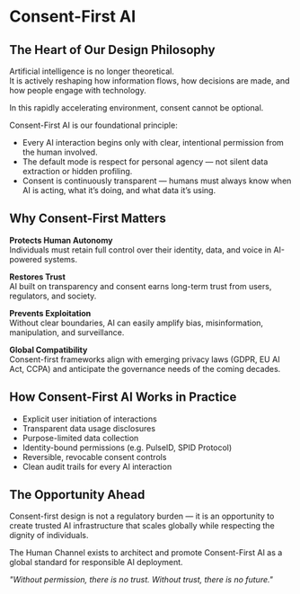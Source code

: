 # Consent-First AI

## The Heart of Our Design Philosophy

Artificial intelligence is no longer theoretical.  
It is actively reshaping how information flows, how decisions are made, and how people engage with technology.

In this rapidly accelerating environment, consent cannot be optional.

Consent-First AI is our foundational principle:  
- Every AI interaction begins only with clear, intentional permission from the human involved.
- The default mode is respect for personal agency — not silent data extraction or hidden profiling.
- Consent is continuously transparent — humans must always know when AI is acting, what it’s doing, and what data it’s using.

## Why Consent-First Matters

**Protects Human Autonomy**  
Individuals must retain full control over their identity, data, and voice in AI-powered systems.

**Restores Trust**  
AI built on transparency and consent earns long-term trust from users, regulators, and society.

**Prevents Exploitation**  
Without clear boundaries, AI can easily amplify bias, misinformation, manipulation, and surveillance.

**Global Compatibility**  
Consent-first frameworks align with emerging privacy laws (GDPR, EU AI Act, CCPA) and anticipate the governance needs of the coming decades.

## How Consent-First AI Works in Practice

- Explicit user initiation of interactions
- Transparent data usage disclosures
- Purpose-limited data collection
- Identity-bound permissions (e.g. PulseID, SPID Protocol)
- Reversible, revocable consent controls
- Clean audit trails for every AI interaction

## The Opportunity Ahead

Consent-first design is not a regulatory burden — it is an opportunity to create trusted AI infrastructure that scales globally while respecting the dignity of individuals.

The Human Channel exists to architect and promote Consent-First AI as a global standard for responsible AI deployment.

*"Without permission, there is no trust. Without trust, there is no future."*
